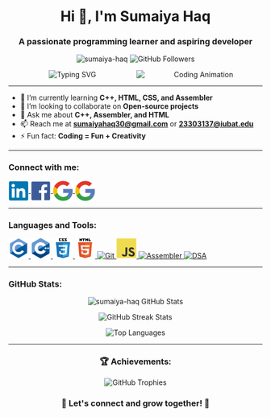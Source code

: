 <h1 align="center">Hi 👋, I'm Sumaiya Haq</h1>
<h3 align="center">A passionate programming learner and aspiring developer</h3>

<p align="center">
  <img src="https://komarev.com/ghpvc/?username=sumaiya-haq&label=Profile%20views&color=0e75b6&style=flat" alt="sumaiya-haq" />
  <img src="https://img.shields.io/github/followers/sumaiya-haq?label=Followers&style=social" alt="GitHub Followers" />
</p>

<div align="center">
  <img align="right" src="https://cdn.dribbble.com/users/1162077/screenshots/5403918/focus-animation.gif" alt="Coding Animation" width="250" />
  <p align="center">
    <img src="https://readme-typing-svg.herokuapp.com?font=Fira+Code&weight=500&size=24&pause=1000&color=F75C7E&background=FF69B400&center=true&width=435&lines=Welcome+to+my+GitHub!;Learning+never+stops!;Let's+code+together!+%F0%9F%92%BB" alt="Typing SVG" />
  </p>
</div>

---

- 🌱 I’m currently learning **C++, HTML, CSS, and Assembler**
- 👯 I’m looking to collaborate on **Open-source projects**
- 💬 Ask me about **C++, Assembler, and HTML**
- 📫 Reach me at **sumaiyahaq30@gmail.com** or **23303137@iubat.edu**
- ⚡ Fun fact: **Coding = Fun + Creativity**

---

<h3 align="left">Connect with me:</h3>
<p align="left">
  <a href="https://linkedin.com/in/sumaiaya-haq-31034b2b9" target="_blank">
    <img align="center" src="https://raw.githubusercontent.com/devicons/devicon/master/icons/linkedin/linkedin-original.svg" alt="LinkedIn" height="40" width="40" />
  </a>
  <a href="https://fb.com/sumaiya.haq.39" target="_blank">
    <img align="center" src="https://raw.githubusercontent.com/devicons/devicon/master/icons/facebook/facebook-original.svg" alt="Facebook" height="40" width="40" />
  </a>
  <a href="mailto:sumaiyahaq30@gmail.com" target="_blank">
    <img align="center" src="https://raw.githubusercontent.com/devicons/devicon/master/icons/google/google-original.svg" alt="Email" height="40" width="40" />
  </a>
  <a href="mailto:23303137@iubat.edu" target="_blank">
    <img align="center" src="https://raw.githubusercontent.com/devicons/devicon/master/icons/google/google-original.svg" alt="Academic Email" height="40" width="40" />
  </a>
</p>

---

<h3 align="left">Languages and Tools:</h3>
<p align="left"> 
  <a href="https://www.cprogramming.com/" target="_blank"> 
    <img src="https://raw.githubusercontent.com/devicons/devicon/master/icons/c/c-original.svg" alt="C" width="40" height="40"/> 
  </a> 
  <a href="https://www.w3schools.com/cpp/" target="_blank"> 
    <img src="https://raw.githubusercontent.com/devicons/devicon/master/icons/cplusplus/cplusplus-original.svg" alt="C++" width="40" height="40"/> 
  </a> 
  <a href="https://www.w3schools.com/css/" target="_blank"> 
    <img src="https://raw.githubusercontent.com/devicons/devicon/master/icons/css3/css3-original-wordmark.svg" alt="CSS3" width="40" height="40"/> 
  </a> 
  <a href="https://www.w3.org/html/" target="_blank"> 
    <img src="https://raw.githubusercontent.com/devicons/devicon/master/icons/html5/html5-original-wordmark.svg" alt="HTML5" width="40" height="40"/> 
  </a>
  <a href="https://git-scm.com/" target="_blank"> 
    <img src="https://www.vectorlogo.zone/logos/git-scm/git-scm-icon.svg" alt="Git" width="40" height="40"/> 
  </a>
  <a href="https://developer.mozilla.org/en-US/docs/Web/JavaScript" target="_blank"> 
    <img src="https://raw.githubusercontent.com/devicons/devicon/master/icons/javascript/javascript-original.svg" alt="JavaScript" width="40" height="40"/> 
  </a> 
  <a href="https://en.wikipedia.org/wiki/Assembly_language" target="_blank">
    <img src="https://upload.wikimedia.org/wikipedia/commons/3/3b/Assembly_language_logo.png" alt="Assembler" width="40" height="40"/>
  </a>
  <a href="https://en.wikipedia.org/wiki/Data_structure" target="_blank">
    <img src="https://cdn-icons-png.flaticon.com/512/1006/1006540.png" alt="DSA" width="40" height="40"/>
  </a>
</p>

---

<h3 align="left">GitHub Stats:</h3>
<p align="center">
  <img src="https://github-readme-stats.vercel.app/api?username=sumaiya-haq&show_icons=true&theme=radical" alt="sumaiya-haq GitHub Stats" />
</p>
<p align="center">
  <img src="https://github-readme-streak-stats.herokuapp.com/?user=sumaiya-haq&theme=radical" alt="GitHub Streak Stats" />
</p>
<p align="center">
  <img src="https://github-readme-stats.vercel.app/api/top-langs/?username=sumaiya-haq&layout=compact&theme=radical" alt="Top Languages" />
</p>

---

<h3 align="center">🏆 Achievements:</h3>
<p align="center">
  <img src="https://github-profile-trophy.vercel.app/?username=sumaiya-haq&theme=radical&no-frame=true&row=1&column=7" alt="GitHub Trophies" />
</p>

<h3 align="center">🌟 Let's connect and grow together! 🌟</h3>

